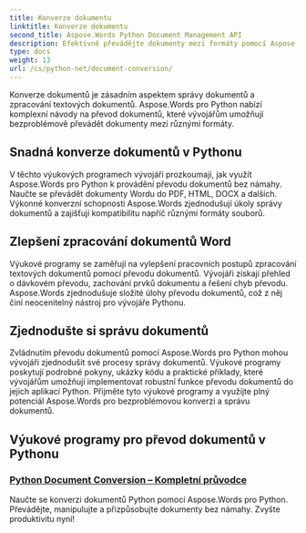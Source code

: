 ```yaml
---
title: Konverze dokumentu
linktitle: Konverze dokumentu
second_title: Aspose.Words Python Document Management API
description: Efektivně převádějte dokumenty mezi formáty pomocí Aspose.Words pro Python. Zjednodušte zpracování textových dokumentů a zjednodušte si úkoly správy dokumentů.
type: docs
weight: 13
url: /cs/python-net/document-conversion/
---
```


Konverze dokumentů je zásadním aspektem správy dokumentů a zpracování textových dokumentů. Aspose.Words pro Python nabízí komplexní návody na převod dokumentů, které vývojářům umožňují bezproblémově převádět dokumenty mezi různými formáty.

## Snadná konverze dokumentů v Pythonu

V těchto výukových programech vývojáři prozkoumají, jak využít Aspose.Words pro Python k provádění převodu dokumentů bez námahy. Naučte se převádět dokumenty Wordu do PDF, HTML, DOCX a dalších. Výkonné konverzní schopnosti Aspose.Words zjednodušují úkoly správy dokumentů a zajišťují kompatibilitu napříč různými formáty souborů.

## Zlepšení zpracování dokumentů Word

Výukové programy se zaměřují na vylepšení pracovních postupů zpracování textových dokumentů pomocí převodu dokumentů. Vývojáři získají přehled o dávkovém převodu, zachování prvků dokumentu a řešení chyb převodu. Aspose.Words zjednodušuje složité úlohy převodu dokumentů, což z něj činí neocenitelný nástroj pro vývojáře Pythonu.

## Zjednodušte si správu dokumentů

Zvládnutím převodu dokumentů pomocí Aspose.Words pro Python mohou vývojáři zjednodušit své procesy správy dokumentů. Výukové programy poskytují podrobné pokyny, ukázky kódu a praktické příklady, které vývojářům umožňují implementovat robustní funkce převodu dokumentů do jejich aplikací Python. Přijměte tyto výukové programy a využijte plný potenciál Aspose.Words pro bezproblémovou konverzi a správu dokumentů.

## Výukové programy pro převod dokumentů v Pythonu
### [Python Document Conversion – Kompletní průvodce](./python-document-conversion/)
Naučte se konverzi dokumentů Python pomocí Aspose.Words pro Python. Převádějte, manipulujte a přizpůsobujte dokumenty bez námahy. Zvyšte produktivitu nyní!